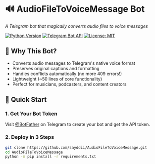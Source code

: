 # 🔊 AudioFileToVoiceMessage Bot
_A Telegram bot that magically converts audio files to voice messages_

[![Python Version](https://img.shields.io/badge/python-3.8+-blue.svg)](https://www.python.org/)
[![Telegram Bot API](https://img.shields.io/badge/pyTelegramBotAPI-4.9.0-green.svg)](https://github.com/eternnoir/pyTelegramBotAPI)
[![License: MIT](https://img.shields.io/badge/License-MIT-yellow.svg)](https://opensource.org/licenses/MIT)

## 🌟 Why This Bot?
- Converts audio messages to Telegram's native voice format
- Preserves original captions and formatting
- Handles conflicts automatically (no more 409 errors!)
- Lightweight (~50 lines of core functionality)
- Perfect for musicians, podcasters, and content creators

## 🚀 Quick Start

### 1. Get Your Bot Token
Visit [@BotFather](https://t.me/BotFather) on Telegram to create your bot and get the API token.

### 2. Deploy in 3 Steps
```bash
git clone https://github.com/sayddii/AudioFileToVoiceMessage.git
cd AudioFileToVoiceMessage
python -m pip install -r requirements.txt
